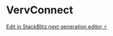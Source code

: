 # VervConnect

[Edit in StackBlitz next generation editor ⚡️](https://stackblitz.com/~/github.com/pavankkodange/VervConnect)